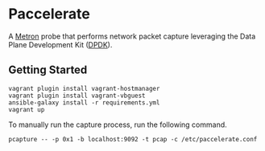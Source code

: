 Paccelerate
===========

A [Metron](https://metron.incubator.apache.org/) probe that performs network packet capture leveraging the Data Plane Development Kit ([DPDK](http://dpdk.org/)).

Getting Started
---------------

```
vagrant plugin install vagrant-hostmanager
vagrant plugin install vagrant-vbguest
ansible-galaxy install -r requirements.yml
vagrant up
```

To manually run the capture process, run the following command.

```
pcapture -- -p 0x1 -b localhost:9092 -t pcap -c /etc/paccelerate.conf
```
